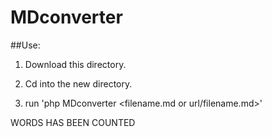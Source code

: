 MDconverter
===========

##Use:

1) Download this directory.


2) Cd into the new directory.


3) run 'php MDconverter <filename.md or url/filename.md>'


WORDS HAS BEEN COUNTED
